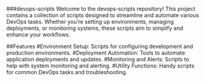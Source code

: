 ###devops-scripts
Welcome to the devops-scripts repository! This project contains a collection of scripts designed to streamline and automate various DevOps tasks. Whether you’re setting up environments, managing deployments, or monitoring systems, these scripts aim to simplify and enhance your workflows.

##Features
#Environment Setup: Scripts for configuring development and production environments.
#Deployment Automation: Tools to automate application deployments and updates.
#Monitoring and Alerts: Scripts to help with system monitoring and alerting.
#Utility Functions: Handy scripts for common DevOps tasks and troubleshooting.
